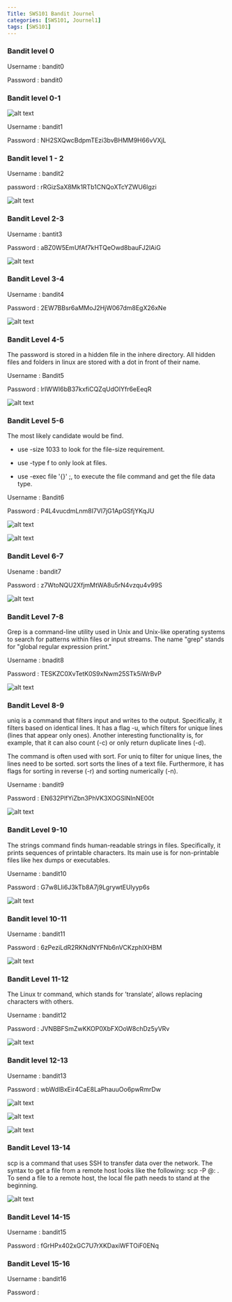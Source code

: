 ```yaml
---
Title: SWS101 Bandit Journel
categories: [SWS101, Journel1]
tags: [SWS101]
---
```


### Bandit level 0
Username : bandit0

Password : bandit0

### Bandit level 0-1
![alt text](<../images/SWS101-images/Bandit-images/Screenshot from 2024-03-09 17-33-48.png>)

Username : bandit1

Password : NH2SXQwcBdpmTEzi3bvBHMM9H66vVXjL

### Bandit level 1 - 2
 
 Username : bandit2

 password : rRGizSaX8Mk1RTb1CNQoXTcYZWU6lgzi


![alt text](<../images/SWS101-images/Bandit-images/Screenshot from 2024-03-09 22-58-34.png>)

### Bandit Level 2-3
Username : bantit3

Password : aBZ0W5EmUfAf7kHTQeOwd8bauFJ2lAiG

![alt text](<../images/SWS101-images/Bandit-images/Screenshot from 2024-03-09 23-18-02.png>)

### Bandit Level 3-4 

Username : bandit4

Password : 2EW7BBsr6aMMoJ2HjW067dm8EgX26xNe


![alt text](<../images/SWS101-images/Bandit-images/Screenshot from 2024-03-09 23-23-25.png>)

### Bandit Level 4-5
The password is stored in a hidden file in the inhere directory. All hidden files and folders in linux are stored with a dot in front of their name.

Username : Bandit5

Password : lrIWWI6bB37kxfiCQZqUdOIYfr6eEeqR

![alt text](<../images/SWS101-images/Bandit-images/Screenshot from 2024-03-10 12-56-57.png>)


### Bandit Level 5-6
The most likely candidate would be find.

- use -size 1033 to look for the file-size requirement.

- use -type f to only look at files.
- use -exec file '{}' \;, to execute the file command and get the file data type. 


Username : Bandit6

Password : P4L4vucdmLnm8I7Vl7jG1ApGSfjYKqJU


![alt text](<../images/SWS101-images/Bandit-images/Screenshot from 2024-03-10 14-58-22.png>)


![alt text](<../images/SWS101-images/Bandit-images/Screenshot from 2024-03-10 14-58-32.png>)

### Bandit Level 6-7 

Usename : bandit7

Password : z7WtoNQU2XfjmMtWA8u5rN4vzqu4v99S

![alt text](<../images/SWS101-images/Bandit-images/Screenshot from 2024-03-10 15-11-57.png>)

### Bandit Level 7-8

Grep is a command-line utility used in Unix and Unix-like operating systems to search for patterns within files or input streams. The name "grep" stands for "global regular expression print."


Username : bnadit8

Password : TESKZC0XvTetK0S9xNwm25STk5iWrBvP


![alt text](<../images/SWS101-images/Bandit-images/Screenshot from 2024-03-10 15-40-02.png>)

### Bandit Level 8-9
uniq is a command that filters input and writes to the output. Specifically, it filters based on identical lines. It has a flag -u, which filters for unique lines (lines that appear only ones). Another interesting functionality is, for example, that it can also count (-c) or only return duplicate lines (-d).

The command is often used with sort. For uniq to filter for unique lines, the lines need to be sorted. sort sorts the lines of a text file. Furthermore, it has flags for sorting in reverse (-r) and sorting numerically (-n).

Username : bandit9

Password : EN632PlfYiZbn3PhVK3XOGSlNInNE00t

![alt text](<../images/SWS101-images/Bandit-images/Screenshot from 2024-03-10 15-47-27.png>)

### Bandit Level 9-10
The strings command finds human-readable strings in files. Specifically, it prints sequences of printable characters. Its main use is for non-printable files like hex dumps or executables.

Username : bandit10

Password : G7w8LIi6J3kTb8A7j9LgrywtEUlyyp6s

![alt text](<../images/SWS101-images/Bandit-images/Screenshot from 2024-03-10 15-52-38.png>)

### Bandit level 10-11

Username : bandit11

Password : 6zPeziLdR2RKNdNYFNb6nVCKzphlXHBM

![alt text](<../images/SWS101-images/Bandit-images/Screenshot from 2024-03-10 17-32-22.png>)

### Bandit Level 11-12
The Linux tr command, which stands for ’translate’, allows replacing characters with others.

Username : bandit12

Password : JVNBBFSmZwKKOP0XbFXOoW8chDz5yVRv

![alt text](<../images/SWS101-images/Bandit-images/Screenshot from 2024-03-10 17-39-44.png>)

### Bandit level 12-13

Username : bandit13

Password  : wbWdlBxEir4CaE8LaPhauuOo6pwRmrDw

![alt text](<../images/SWS101-images/Bandit-images/Screenshot from 2024-03-10 18-33-20.png>)

![alt text](<../images/SWS101-images/Bandit-images/Screenshot from 2024-03-10 18-34-57.png>)

![alt text](<../images/SWS101-images/Bandit-images/Screenshot from 2024-03-10 18-36-34.png>)


### Bandit Level 13-14
scp is a command that uses SSH to transfer data over the network. The syntax to get a file from a remote host looks like the following: scp -P <port> <user>@<IP>:<remotefilepath> <localfilepath>. To send a file to a remote host, the local file path needs to stand at the beginning.

![alt text](<../images/SWS101-images/Bandit-images/Screenshot from 2024-03-10 18-54-04.png>) 


### Bandit Level 14-15

Username : bandit15

Password : fGrHPx402xGC7U7rXKDaxiWFTOiF0ENq



### Bandit Level 15-16

Username : bandit16

Password : 
